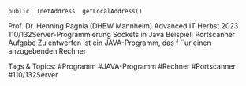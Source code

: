     public  InetAddress  getLocalAddress()
Prof. Dr. Henning Pagnia (DHBW Mannheim) Advanced IT Herbst 2023 110/132Server-Programmierung Sockets in Java
Beispiel: Portscanner
Aufgabe
Zu entwerfen ist ein JAVA-Programm, das f ¨ur einen anzugebenden Rechner

   Tags & Topics:
   #Programm
   #JAVA-Programm
   #Rechner
   #Portscanner
   #110/132Server